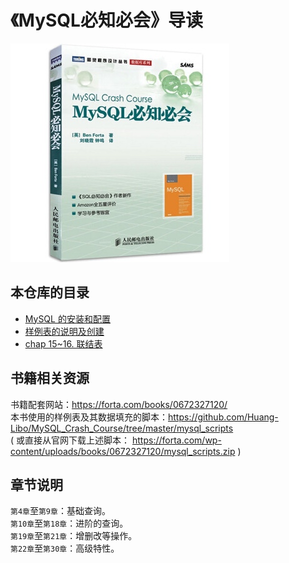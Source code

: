 # 《MySQL必知必会》导读

![](media/15752374189021.jpg)

## 本仓库的目录

- [MySQL 的安装和配置](https://github.com/Huang-Libo/MySQL_Crash_Course/blob/master/install_mysql.md)
- [样例表的说明及创建](https://github.com/Huang-Libo/MySQL_Crash_Course/blob/master/tables.md)
- [chap 15~16. 联结表](https://github.com/Huang-Libo/MySQL_Crash_Course/blob/master/chap_15_16_join_tables.md)

## 书籍相关资源

书籍配套网站：https://forta.com/books/0672327120/  
本书使用的样例表及其数据填充的脚本：https://github.com/Huang-Libo/MySQL_Crash_Course/tree/master/mysql_scripts  
( 或直接从官网下载上述脚本： https://forta.com/wp-content/uploads/books/0672327120/mysql_scripts.zip )  

## 章节说明

`第4章`至`第9章`：基础查询。  
`第10章`至`第18章`：进阶的查询。  
`第19章`至`第21章`：增删改等操作。  
`第22章`至`第30章`：高级特性。  


